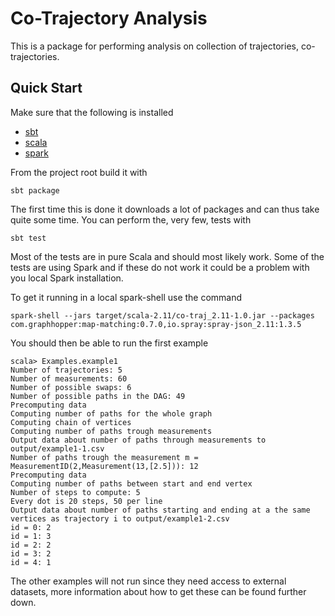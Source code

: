 # Co-Trajectory Analysis
This is a package for performing analysis on collection of
trajectories, co-trajectories.

## Quick Start
Make sure that the following is installed
* [sbt](https://www.scala-sbt.org/)
* [scala](https://www.scala-lang.org/)
* [spark](https://spark.apache.org/)

From the project root build it with

``` shell
sbt package
```

The first time this is done it downloads a lot of packages and can
thus take quite some time. You can perform the, very few, tests with

``` shell
sbt test
```

Most of the tests are in pure Scala and should most likely work. Some
of the tests are using Spark and if these do not work it could be a
problem with you local Spark installation.

To get it running in a local spark-shell use the command

``` shell
spark-shell --jars target/scala-2.11/co-traj_2.11-1.0.jar --packages com.graphhopper:map-matching:0.7.0,io.spray:spray-json_2.11:1.3.5
```

You should then be able to run the first example

```
scala> Examples.example1
Number of trajectories: 5
Number of measurements: 60
Number of possible swaps: 6
Number of possible paths in the DAG: 49
Precomputing data
Computing number of paths for the whole graph
Computing chain of vertices
Computing number of paths trough measurements
Output data about number of paths through measurements to output/example1-1.csv
Number of paths trough the measurement m = MeasurementID(2,Measurement(13,[2.5])): 12
Precomputing data
Computing number of paths between start and end vertex
Number of steps to compute: 5
Every dot is 20 steps, 50 per line
Output data about number of paths starting and ending at a the same vertices as trajectory i to output/example1-2.csv
id = 0: 2
id = 1: 3
id = 2: 2
id = 3: 2
id = 4: 1
```

The other examples will not run since they need access to external
datasets, more information about how to get these can be found further
down.
